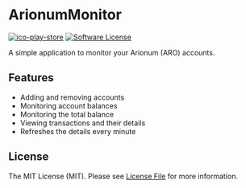 # ArionumMonitor

[![ico-play-store]][link-play-store]
[![Software License][ico-license]](LICENSE)

A simple application to monitor your Arionum (ARO) accounts.

## Features

- Adding and removing accounts
- Monitoring account balances
- Monitoring the total balance
- Viewing transactions and their details
- Refreshes the details every minute

## License

The MIT License (MIT). Please see [License File](LICENSE) for more information.

[ico-license]: https://img.shields.io/badge/license-MIT-brightgreen.svg?style=flat-square
[ico-play-store]: https://img.shields.io/badge/install-play%20store-689f38.svg?style=flat-square

[link-play-store]: https://play.google.com/store/apps/details?id=com.marcinot.arionummon
